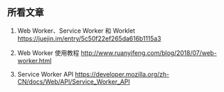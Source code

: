 ## 所看文章

1. Web Worker、Service Worker 和 Worklet https://juejin.im/entry/5c50f22ef265da616b1115a3

2. Web Worker 使用教程 http://www.ruanyifeng.com/blog/2018/07/web-worker.html

3. Service Worker API https://developer.mozilla.org/zh-CN/docs/Web/API/Service_Worker_API

